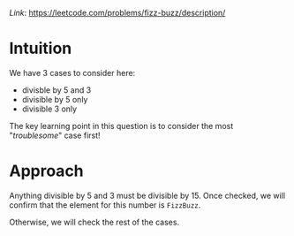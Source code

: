 *Link*: https://leetcode.com/problems/fizz-buzz/description/

# Intuition
We have 3 cases to consider here:
* divisble by 5 and 3
* divisible by 5 only
* divisible 3 only

The key learning point in this question is to consider the most "*troublesome*" case first!

# Approach
<!-- Describe your approach to solving the problem. -->
Anything divisible by 5 and 3 must be divisible by 15. Once checked, we will confirm that the element for this number is `FizzBuzz`.

Otherwise, we will check the rest of the cases.